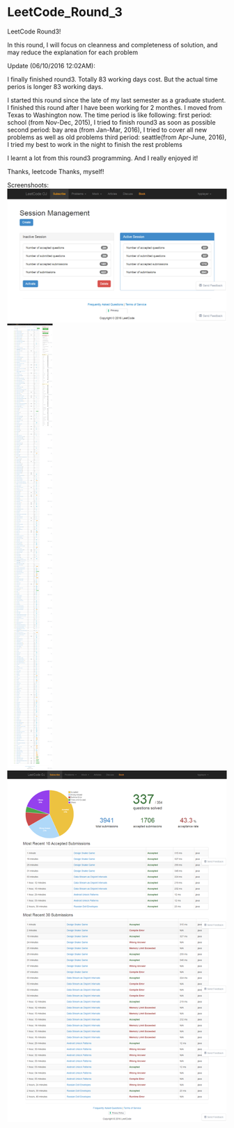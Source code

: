 # LeetCode_Round_3

LeetCode Round3!

In this round, I will focus on cleanness and completeness of solution, and may reduce the explanation for each problem

Update (06/10/2016 12:02AM):

I finally finished round3.
Totally 83 working days cost.
But the actual time perios is longer 83 working days. 

I started this round since the late of my last semester as a graduate student.
I finished this round after I have been working for 2 monthes. 
I moved from Texas to Washington now. 
The time period is like following:
first period: school (from Nov-Dec, 2015), I tried to finish round3 as soon as possible
second period: bay area (from Jan-Mar, 2016), I tried to cover all new problems as well as old problems
third period: seattle(from Apr-June, 2016), I tried my best to work in the night to finish the rest problems 

I learnt a lot from this round3 programming. And I really enjoyed it!

Thanks, leetcode
Thanks, myself!

Screenshoots:
![ScreenShot](github_round3_1.png)
![ScreenShot](github_round3_2.png)
![ScreenShot](github_round3_3.png)
